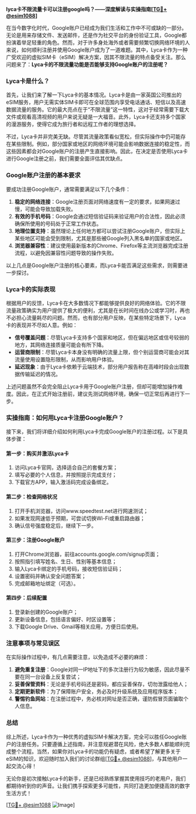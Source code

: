 **lyca卡不限流量卡可以注册google吗？——深度解读与实操指南[[TG💪+ @esim1088](https://t.me/s/esim1088)]**

在当今数字化时代，Google账户已经成为我们生活和工作中不可或缺的一部分。无论是用来存储文件、发送邮件，还是作为社交平台的身份验证工具，Google都扮演着举足轻重的角色。然而，对于许多身处海外或者需要频繁切换网络环境的人来说，如何顺利注册并使用Google账户成为了一道难题。其中，Lyca卡作为一种广受欢迎的虚拟SIM卡（eSIM）解决方案，因其不限流量的特点备受关注。那么问题来了：**Lyca卡的不限流量功能是否能够支持Google账户的注册呢？**

### Lyca卡是什么？

首先，让我们来了解一下Lyca卡的基本情况。Lyca卡是由一家英国公司推出的eSIM服务，用户无需实体SIM卡即可在全球范围内享受电话通话、短信以及高速数据流量的服务。它的最大亮点在于“不限流量”这一特性，这对于经常需要下载大文件或观看高清视频的用户来说无疑是一大福音。此外，Lyca卡还支持多个国家的漫游服务，使得它成为旅行者和远程工作者的理想选择。

不过，Lyca卡并非完美无缺。尽管其流量政策看似宽松，但实际操作中仍可能存在某些限制。例如，部分国家或地区的网络环境可能会影响数据连接的稳定性，而这些因素都会对Google账户的注册产生直接影响。因此，在决定是否使用Lyca卡进行Google注册之前，我们需要全面评估其优缺点。

### Google账户注册的基本要求

要成功注册Google账户，通常需要满足以下几个条件：

1. **稳定的网络连接**：Google注册页面对网络速度有一定的要求，如果网速过慢，可能会导致加载失败。
2. **有效的手机号码**：Google会通过短信验证码来验证用户的合法性，因此必须确保所使用的号码处于正常工作状态。
3. **地理位置支持**：虽然理论上任何地方都可以尝试注册Google账户，但实际上某些地区可能会受到限制，尤其是那些被Google列入黑名单的国家或地区。
4. **浏览器兼容性**：建议使用最新版本的Chrome、Firefox等主流浏览器完成注册流程，以避免因兼容性问题导致的操作失败。

以上几点是Google账户注册的核心要素，而Lyca卡能否满足这些需求，则需要进一步探讨。

### Lyca卡的实际表现

根据用户的反馈，Lyca卡在大多数情况下都能够提供良好的网络体验。它的不限流量政策确实为用户提供了极大的便利，尤其是在长时间在线办公或学习时，再也不必担心流量耗尽的问题。然而，也有部分用户反映，在某些特定场景下，Lyca卡的表现并不尽如人意。例如：

- **信号覆盖问题**：尽管Lyca卡支持多个国家和地区，但在偏远地区或信号较弱的地方，其网络连接质量可能会有所下降。
- **运营商限制**：尽管Lyca卡本身没有明确的流量上限，但个别运营商可能会对其流量使用设置隐形限制，从而影响用户体验。
- **延迟现象**：由于Lyca卡依赖于云端技术，部分用户报告称在高峰时段会出现数据传输延迟的情况。

上述问题虽然不会完全阻止Lyca卡用于Google账户注册，但却可能增加操作难度。因此，在正式开始注册前，建议先测试网络环境，确保一切正常后再进行下一步。

### 实操指南：如何用Lyca卡注册Google账户？

接下来，我们将详细介绍如何利用Lyca卡完成Google账户的注册过程。以下是具体步骤：

#### 第一步：购买并激活Lyca卡
1. 访问Lyca卡官网，选择适合自己的套餐方案；
2. 填写必要的个人信息，并按照提示完成支付；
3. 下载官方APP，输入激活码完成设备绑定。

#### 第二步：检查网络状况
1. 打开手机浏览器，访问www.speedtest.net进行网速测试；
2. 如果发现网速低于预期，可尝试切换Wi-Fi或重启路由器；
3. 确认信号强度稳定后，继续下一步。

#### 第三步：注册Google账户
1. 打开Chrome浏览器，前往accounts.google.com/signup页面；
2. 按照指引填写姓名、生日、性别等基本信息；
3. 输入Lyca卡绑定的手机号码，接收短信验证码；
4. 设置密码并确认安全问题答案；
5. 完成邮箱地址绑定（可选）。

#### 第四步：后续配置
1. 登录新创建的Google账户；
2. 更新设备信息，包括语言偏好、时区设置等；
3. 下载Google Drive、Gmail等相关应用，方便日后使用。

### 注意事项与常见误区

在实际操作过程中，有几点需要注意，以免造成不必要的麻烦：

1. **避免重复注册**：Google对同一IP地址下的多次注册行为较为敏感，因此尽量不要在同一台设备上反复尝试；
2. **妥善保管资料**：无论是手机号码还是密码，都应妥善保存，切勿泄露给他人；
3. **定期更新软件**：为了保障账户安全，务必及时升级系统及应用程序版本；
4. **警惕钓鱼网站**：在注册过程中，务必核对网址是否正确，谨防假冒页面骗取个人信息。

### 总结

综上所述，Lyca卡作为一种优秀的虚拟SIM卡解决方案，完全可以胜任Google账户的注册任务。只要遵循上述指南，并注意规避潜在风险，绝大多数人都能顺利完成整个流程。当然，如果你对Lyca卡的功能仍有疑虑，或者希望了解更多关于eSIM的知识，欢迎随时加入我们的讨论群组[[TG💪+ @esim1088](https://t.me/s/esim1088)]，与其他用户一起交流心得！

无论你是初次接触Lyca卡的新手，还是已经熟练掌握其使用技巧的老用户，我们都期待听到你的声音。让我们携手探索更多可能性，共同打造更加便捷高效的数字生活方式！

[[TG💪+ @esim1088](https://t.me/s/esim1088) ![Image](https://i.postimg.cc/4NQfJmqS/Snipaste-2025-05-13-00-14-12.png)]